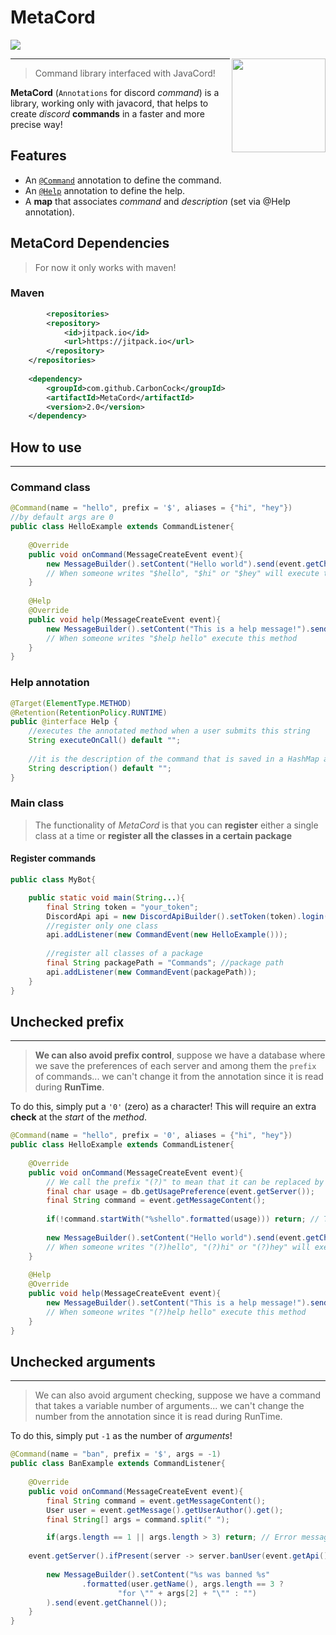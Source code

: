 # MetaCord 
[![](https://jitpack.io/v/CarbonCock/MetaCord.svg)](https://jitpack.io/#CarbonCock/MetaCord)

<img src="https://i.imgur.com/SBZcrMl.png" width="150" align="right">

***

> Command library interfaced with JavaCord!

**MetaCord** (`Annotations` for discord _command_) is a library, working only with javacord, that helps to create _discord_ **commands** in a faster and more precise way!

## Features

   - An [`@Command`](#Command-class) annotation to define the command.
   - An [`@Help`](#Help-annotation) annotation to define the help.
   - A **map** that associates _command_ and _description_ (set via @Help annotation).

## MetaCord Dependencies

> For now it only works with maven!

### Maven

```xml
        <repositories>
		<repository>
		    <id>jitpack.io</id>
		    <url>https://jitpack.io</url>
		</repository>
	</repositories>
	
	<dependency>
	    <groupId>com.github.CarbonCock</groupId>
	    <artifactId>MetaCord</artifactId>
	    <version>2.0</version>
	</dependency>
```

## How to use
***
### Command class
```java
@Command(name = "hello", prefix = '$', aliases = {"hi", "hey"}) 
//by default args are 0
public class HelloExample extends CommandListener{
    
    @Override
    public void onCommand(MessageCreateEvent event){
        new MessageBuilder().setContent("Hello world").send(event.getChannel());
        // When someone writes "$hello", "$hi" or "$hey" will execute this method
    }
    
    @Help
    @Override
    public void help(MessageCreateEvent event){
        new MessageBuilder().setContent("This is a help message!").send(event.getChannel());
        // When someone writes "$help hello" execute this method
    }
}
```

### Help annotation

```java
@Target(ElementType.METHOD)
@Retention(RetentionPolicy.RUNTIME)
public @interface Help {
    //executes the annotated method when a user submits this string
    String executeOnCall() default "";
    
    //it is the description of the command that is saved in a HashMap accessible via this.helpDescriptions
    String description() default ""; 
}
```

### Main class
> The functionality of _MetaCord_ is that you can **register** either a single class at a time or **register all the classes in a certain package**

#### Register commands

```java
public class MyBot{

    public static void main(String...){
        final String token = "your_token";
        DiscordApi api = new DiscordApiBuilder().setToken(token).login().join();
        //register only one class
        api.addListener(new CommandEvent(new HelloExample()));
        
        //register all classes of a package
        final String packagePath = "Commands"; //package path
        api.addListener(new CommandEvent(packagePath));
    }
}
```

## Unchecked prefix
***

> **We can also avoid prefix control**, suppose we have a database where we save the preferences of each server and among them the `prefix` of commands... we can't change it from the annotation since it is read during **RunTime**.

To do this, simply put a `'0'` (zero) as a character! This will require an extra **check** at the _start_ of the _method_.

```java
@Command(name = "hello", prefix = '0', aliases = {"hi", "hey"}) 
public class HelloExample extends CommandListener{
    
    @Override
    public void onCommand(MessageCreateEvent event){
        // We call the prefix "(?)" to mean that it can be replaced by any character during this reading
        final char usage = db.getUsagePreference(event.getServer());
        final String command = event.getMessageContent();
        
        if(!command.startWith("%shello".formatted(usage))) return; // The famous check
        
        new MessageBuilder().setContent("Hello world").send(event.getChannel());
        // When someone writes "(?)hello", "(?)hi" or "(?)hey" will execute this method
    }
    
    @Help
    @Override
    public void help(MessageCreateEvent event){
        new MessageBuilder().setContent("This is a help message!").send(event.getChannel());
        // When someone writes "(?)help hello" execute this method
    }
}
```

## Unchecked arguments
***
> We can also avoid argument checking, suppose we have a command that takes a variable number of arguments... we can't change the number from the annotation since it is read during RunTime.

To do this, simply put `-1` as the number of _arguments_! 

```java
@Command(name = "ban", prefix = '$', args = -1)
public class BanExample extends CommandListener{
    
    @Override
    public void onCommand(MessageCreateEvent event){
        final String command = event.getMessageContent();
        User user = event.getMessage().getUserAuthor().get();
        final String[] args = command.split(" ");

        if(args.length == 1 || args.length > 3) return; // Error message...
	
	event.getServer().ifPresent(server -> server.banUser(event.getApi().getUserById(args[1])));
        
        new MessageBuilder().setContent("%s was banned %s"
                .formatted(user.getName(), args.length == 3 ?
                        "for \"" + args[2] + "\"" : "")
        ).send(event.getChannel());
    }
}
```
